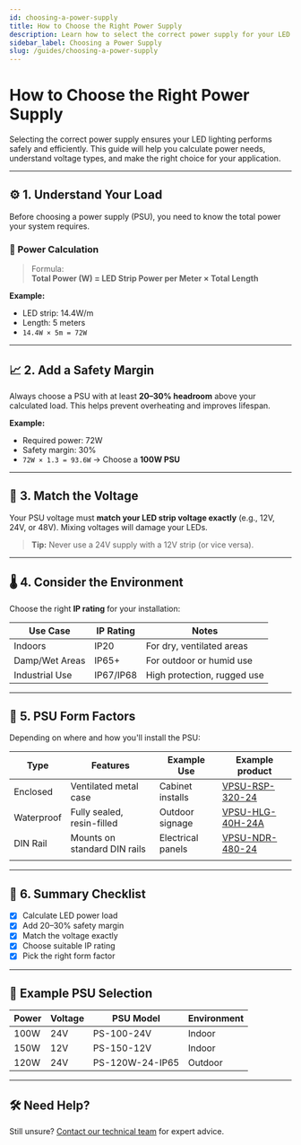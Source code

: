 ```yaml
---
id: choosing-a-power-supply
title: How to Choose the Right Power Supply
description: Learn how to select the correct power supply for your LED lighting setup.
sidebar_label: Choosing a Power Supply
slug: /guides/choosing-a-power-supply
---
```


# How to Choose the Right Power Supply

Selecting the correct power supply ensures your LED lighting performs safely and efficiently. This guide will help you calculate power needs, understand voltage types, and make the right choice for your application.

---

## ⚙️ 1. Understand Your Load

Before choosing a power supply (PSU), you need to know the total power your system requires.

### 🔢 Power Calculation

> Formula:  
> **Total Power (W) = LED Strip Power per Meter × Total Length**

**Example:**
- LED strip: 14.4W/m  
- Length: 5 meters  
- `14.4W × 5m = 72W`

---

## 📈 2. Add a Safety Margin

Always choose a PSU with at least **20–30% headroom** above your calculated load. This helps prevent overheating and improves lifespan.

**Example:**
- Required power: 72W  
- Safety margin: 30%  
- `72W × 1.3 = 93.6W` → Choose a **100W PSU**

---

## 🔌 3. Match the Voltage

Your PSU voltage must **match your LED strip voltage exactly** (e.g., 12V, 24V, or 48V). Mixing voltages will damage your LEDs.

> **Tip:** Never use a 24V supply with a 12V strip (or vice versa).

---

## 🌡 4. Consider the Environment

Choose the right **IP rating** for your installation:

| Use Case        | IP Rating | Notes                        |
|-----------------|-----------|------------------------------|
| Indoors         | IP20      | For dry, ventilated areas    |
| Damp/Wet Areas  | IP65+     | For outdoor or humid use     |
| Industrial Use  | IP67/IP68 | High protection, rugged use  |

---

## 🔌 5. PSU Form Factors

Depending on where and how you'll install the PSU:

| Type         | Features                          | Example Use        | Example product |
|--------------|-----------------------------------|--------------------|-----------------|
| Enclosed     | Ventilated metal case              | Cabinet installs   |<a href="https://vivalyte.com/product/vpsu-rsp-320-24/" target="_blank" rel="noopener noreferrer">VPSU-RSP-320-24</a>
| Waterproof   | Fully sealed, resin-filled         | Outdoor signage    | <a href="https://vivalyte.com/product/vpsu-hlg-40h-24a/" target="_blank" rel="noopener noreferrer">VPSU-HLG-40H-24A</a>|
| DIN Rail     | Mounts on standard DIN rails       | Electrical panels  |<a href="https://vivalyte.com/product/vpsu-ndr-480-2" target="_blank" rel="noopener noreferrer">VPSU-NDR-480-24</a>|

---

## 🧠 6. Summary Checklist

- [x] Calculate LED power load  
- [x] Add 20–30% safety margin  
- [x] Match the voltage exactly  
- [x] Choose suitable IP rating  
- [x] Pick the right form factor  

---

## 🧰 Example PSU Selection

| Power | Voltage | PSU Model        | Environment |
|-------|---------|------------------|-------------|
| 100W  | 24V     | PS-100-24V       | Indoor      |
| 150W  | 12V     | PS-150-12V       | Indoor      |
| 120W  | 24V     | PS-120W-24-IP65  | Outdoor     |

---

## 🛠 Need Help?

Still unsure? [Contact our technical team](mailto:support@vivalyte.com) for expert advice.
